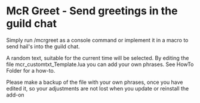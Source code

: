# McR Greet - Send greetings in the guild chat #

Simply run /mcrgreet as a console command or implement it in a macro to send hail's 
into the guild chat.  

A random text, suitable for the current time will be selected.
By editing the file mcr_customtxt_Template.lua you can add your own phrases. 
See HowTo Folder for a how-to.

Please make a backup of the file with your own phrases, once you have edited it, so 
your adjustments are not lost when you update or reinstall the add-on
